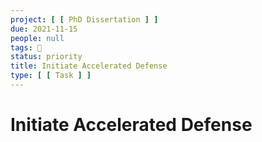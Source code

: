 ```yaml
---
project: [ [ PhD Dissertation ] ]
due: 2021-11-15
people: null
tags: 🧨
status: priority
title: Initiate Accelerated Defense
type: [ [ Task ] ]
---
```


# Initiate Accelerated Defense